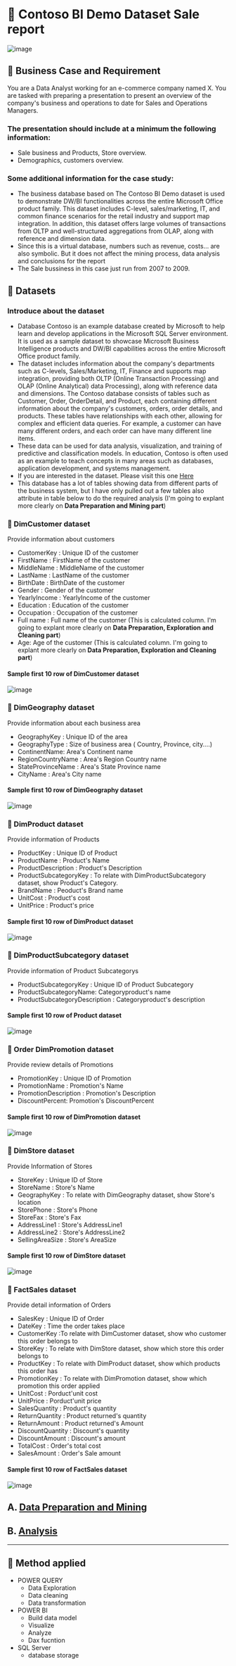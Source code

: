 # 🏢 Contoso BI Demo Dataset Sale report
![image](https://github.com/DooPhiLong/Contoso-BI-Demo-Dataset-Sale-report/assets/120476961/c2157388-661d-45fd-9daa-65e83648b8f5)

## 💼 Business Case and Requirement

You are a Data Analyst working for an e-commerce company named X. You are tasked with preparing a presentation to present an overview of the company's business and operations to date for Sales and Operations Managers. 

### The presentation should include at a minimum the following information: 
- Sale business and Products, Store overview. 
- Demographics, customers overview.

### Some additional information for the case study:
- The business database based on The Contoso BI Demo dataset is used to demonstrate DW/BI functionalities across the entire Microsoft Office product family. This dataset includes C-level, sales/marketing, IT, and common finance scenarios for the retail industry and support map integration. In addition, this dataset offers large volumes of transactions from OLTP and well-structured aggregations from OLAP, along with reference and dimension data.
- Since this is a virtual database, numbers such as revenue, costs... are also symbolic. But it does not affect the mining process, data analysis and conclusions for the report
- The Sale bussiness in this case just run from 2007 to 2009.

## 📂 Datasets
### Introduce about the dataset
- Database Contoso is an example database created by Microsoft to help learn and develop applications in the Microsoft SQL Server environment. It is used as a sample dataset to showcase Microsoft Business Intelligence products and DW/BI capabilities across the entire Microsoft Office product family.
- The dataset includes information about the company's departments such as C-levels, Sales/Marketing, IT, Finance and supports map integration, providing both OLTP (Online Transaction Processing) and OLAP (Online Analytical) data Processing), along with reference data and dimensions.
The Contoso database consists of tables such as Customer, Order, OrderDetail, and Product, each containing different information about the company's customers, orders, order details, and products. These tables have relationships with each other, allowing for complex and efficient data queries. For example, a customer can have many different orders, and each order can have many different line items.
- These data can be used for data analysis, visualization, and training of predictive and classification models. In education, Contoso is often used as an example to teach concepts in many areas such as databases, application development, and systems management.
- If you are interested in the dataset. Please visit this one [Here](https://www.microsoft.com/en-us/download/details.aspx?id=18279&44F86079-8679-400C-BFF2-9CA5F2BCBDFC=1)
- This database has a lot of tables showing data from different parts of the business system, but I have only pulled out a few tables also attribute in table below to do the required analysis (I'm going to explant more clearly on **Data Preparation and Mining part**)
### 📎 DimCustomer dataset
Provide information about customers
- CustomerKey : Unique ID of the customer
- FirstName : FirstName of the customer
- MiddleName : MiddleName of the customer
- LastName : LastName of the customer
- BirthDate : BirthDate of the customer
- Gender : Gender of the customer
- YearlyIncome : YearlyIncome of the customer
- Education : Education of the customer
- Occupation : Occupation of the customer
- Full name : Full name of the customer (This is calculated column. I'm going to explant more clearly on **Data Preparation, Exploration and Cleaning part**)
- Age: Age of the customer (This is calculated column. I'm going to explant more clearly on **Data Preparation, Exploration and Cleaning part**)
#### Sample first 10 row of DimCustomer dataset
![image](https://github.com/DooPhiLong/Contoso-BI-Demo-Dataset-Sale-report/assets/120476961/e9634603-60f8-478f-ab13-4e50a54581f3)

### 📎 DimGeography dataset  
Provide information about each business area
- GeographyKey : Unique ID of the area
- GeographyType : Size of business area ( Country, Province, city....)
- ContinentName: Area's Continent name
- RegionCountryName : Area's  Region Country name
- StateProvinceName : Area's State Province name
- CityName : Area's City name
#### Sample first 10 row of DimGeography dataset 
![image](https://github.com/DooPhiLong/Contoso-BI-Demo-Dataset-Sale-report/assets/120476961/6af45dff-bd3f-4d9e-928c-c0775f6adc14)


### 📎 DimProduct dataset
Provide information of Products
- ProductKey : Unique ID of Product
- ProductName : Product's Name
- ProductDescription : Product's Description
- ProductSubcategoryKey : To relate with DimProductSubcategory dataset, show Product's Category.
- BrandName : Peoduct's Brand name
- UnitCost : Product's cost
- UnitPrice : Product's price
#### Sample first 10 row of DimProduct dataset
![image](https://github.com/DooPhiLong/Contoso-BI-Demo-Dataset-Sale-report/assets/120476961/dc00dbb8-ed53-48c2-95ab-b5afa7137c65)

### 📎 DimProductSubcategory dataset 
Provide information of Product Subcategorys
- ProductSubcategoryKey : Unique ID of Product Subcategory
- ProductSubcategoryName: Categoryproduct's name 
- ProductSubcategoryDescription : Categoryproduct's description
#### Sample first 10 row of Product dataset 
![image](https://github.com/DooPhiLong/Contoso-BI-Demo-Dataset-Sale-report/assets/120476961/197a6329-220b-4283-8faf-97018e6d6425)


### 📎 Order DimPromotion dataset 
Provide review details of Promotions
- PromotionKey : Unique ID of Promotion
- PromotionName : Promotion's Name
- PromotionDescription : Promotion's Description
- DiscountPercent: Promotion's DiscountPercent
#### Sample first 10 row of DimPromotion dataset 
![image](https://github.com/DooPhiLong/Contoso-BI-Demo-Dataset-Sale-report/assets/120476961/dffa7544-5dcb-4227-95d2-a405620d5769)


### 📎 DimStore dataset
Provide Information of Stores
- StoreKey : Unique ID of Store
- StoreName : Store's Name
- GeographyKey : To relate with DimGeography dataset, show Store's location
- StorePhone : Store's Phone
- StoreFax : Store's Fax
- AddressLine1 : Store's AddressLine1
- AddressLine2 : Store's AddressLine2
- SellingAreaSize : Store's AreaSize
#### Sample first 10 row of DimStore dataset
![image](https://github.com/DooPhiLong/Contoso-BI-Demo-Dataset-Sale-report/assets/120476961/dd2d4016-c662-413a-95e0-905367b834b5)

### 📎 FactSales dataset
Provide detail information of Orders
- SalesKey : Unique ID of Order
- DateKey : Time the order takes place
- CustomerKey :To relate with DimCustomer dataset, show who customer this order belongs to
- StoreKey : To relate with DimStore dataset, show which store this order belongs to
- ProductKey : To relate with DimProduct dataset, show which products this order has
- PromotionKey : To relate with DimPromotion dataset, show which promotion this order applied
- UnitCost : Porduct'unit cost
- UnitPrice : Porduct'unit price
- SalesQuantity : Product's quantity
- ReturnQuantity : Product returned's quantity
- ReturnAmount : Product returned's Amount
- DiscountQuantity : Discount's quantity
- DiscountAmount : Discount's amount
- TotalCost : Order's total cost
- SalesAmount : Order's Sale amount
#### Sample first 10 row of FactSales dataset
![image](https://github.com/DooPhiLong/Contoso-BI-Demo-Dataset-Sale-report/assets/120476961/1dce69e5-f153-430d-a29a-eda4e6503cbd)

## A. [Data Preparation and Mining](https://github.com/DooPhiLong/Contoso-BI-Demo-Dataset-Sale-report/blob/main/Data%20preparation%20and%20mining.md)
## B. [Analysis](https://github.com/DooPhiLong/Contoso-BI-Demo-Dataset-Sale-report/blob/main/Analytic%20and%20Dashboard%20report.md)

---

## 🔨 Method applied
- POWER QUERY
  - Data Exploration
  - Data cleaning
  - Data transformation
- POWER BI
  - Build data model
  - Visualize
  - Analyze
  - Dax fucntion
- SQL Server
  - database storage
